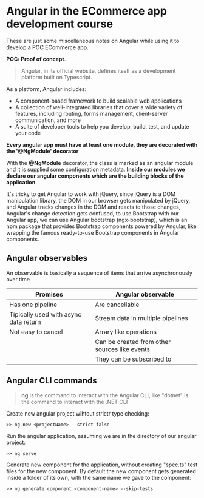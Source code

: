 # Angular in the ECommerce app development course

These are just some miscellaneous notes on Angular while using it to develop a POC ECommerce app.

**POC: Proof of concept**.

> Angular, in its official website, defines itself as a development platform built on Typescript. 

As a platform, Angular includes:
- A component-based framework to build scalable web applications
- A collection of well-integrated libraries that cover a wide variety of features, including routing, forms management, client-server communication, and more
- A suite of developer tools to help you develop, build, test, and update your code

**Every angular app must have at least one module, they are decorated with the '@NgModule' decorator**

With the **@NgModule** decorator, the class is marked as an angular module and it is supplied some configuration metadata. **Inside our modules we declare our angular components which are the building blocks of the application**

It's tricky to get Angular to work with jQuery, since jQuery is a DOM manipulation library, the DOM in our browser gets manipulated by jQuery, and Angular tracks changes in the DOM and reacts to those changes, Angular's change detection gets confused, to use Bootstrap with our Angular app, we can use Angular bootstrap (ngx-bootstrap), which is an npm package that provides Bootstrap components powered by Angular, like wrapping the famous ready-to-use Bootstrap components in Angular components.

## Angular observables

An observable is basically a sequence of items that arrive asynchronously over time

| Promises | Angular observable |
| ----------- | ----------- |
| Has one pipeline | Are cancellable |
| Tipically used with async data return | Stream data in multiple pipelines |
| Not easy to cancel | Arrary like operations |
| | Can be created from other sources like events |
| | They can be subscribed to |

<div style="page-break-after: always;"></div>

## Angular CLI commands

> **ng** is the command to interact with the Angular CLI, like "dotnet" is the command to interact with the .NET CLI

Create new angular project wihtout strictr type checking:

```console
>> ng new <projectName> --strict false
```

Run the angular application, assuming we are in the directory of our angular project:

```console
>> ng serve
```

Generate new component for the application, without creating "spec.ts" test files for the new component. By default the new component gets generated inside a folder of its own, with the same name we gave to the component:

```console
>> ng generate component <component-name> --skip-tests
```

